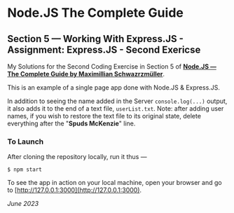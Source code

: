 # Node.JS The Complete Guide

## Section 5 — Working With Express.JS - Assignment: Express.JS - Second Exericse

My Solutions for the Second Coding Exercise in Section 5 of **[Node.JS — The Complete Guide by Maximillian Schwazrzmüller](https://www.udemy.com/course/nodejs-the-complete-guide/)**.

This is an example of a single page app done with Node.JS & Express.JS.

In addition to seeing the name added in the Server `console.log(...)` output, it also adds it to the end of a text file, `userList.txt`. Note: after adding user names, if you wish to restore the text file to its original state, delete everything after the "**Spuds McKenzie**" line.

### To Launch

After cloning the repository locally, run it thus —

```
$ npm start
```

To see the app in action on your local machine, open your browser and go to [http://127.0.0.1:3000](http://127.0.0.1:3000).

*June 2023*

